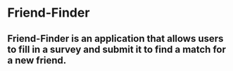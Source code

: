 # Friend-Finder

## Friend-Finder is an application that allows users to fill in a survey and submit it to find a match for a new friend.
